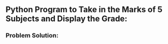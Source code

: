 ## Python Program to Take in the Marks of 5 Subjects and Display the Grade:

### Problem Solution: 
